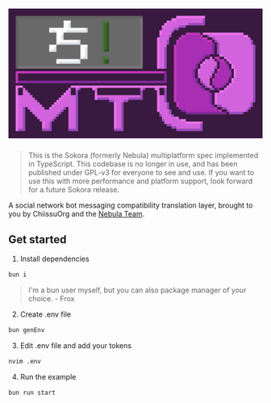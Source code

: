 # ![banner](./assets/banner.png)

>  This is the Sokora (formerly Nebula) multiplatform spec implemented in TypeScript. This codebase is no longer in use, and has been published under GPL-v3 for everyone to see and use. If you want to use this with more performance and platform support, look forward for a future Sokora release.

A social network bot messaging compatibility translation layer, brought to you by ChiissuOrg and the [Nebula Team](https://discord.gg/7RdABJhQss).

## Get started

1. Install dependencies

```sh
bun i
```

> I'm a bun user myself, but you can also package manager of your choice.
> \- Frox

2. Create .env file

```sh
bun genEnv
```

3. Edit .env file and add your tokens

```sh
nvim .env
```

4. Run the example

```sh
bun run start
```
